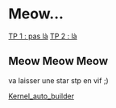 # Meow...

[TP 1 : pas là]()
[TP 2 : là](TP2/README.md)

## Meow Meow Meow

va laisser une star stp en vif ;)

[Kernel_auto_builder](https://github.com/oneloutre/kernel_auto_builder)

